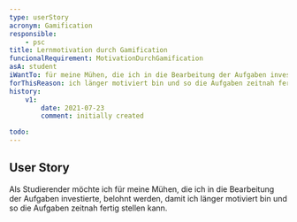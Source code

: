 ```yaml
---
type: userStory
acronym: Gamification
responsible:
    - psc
title: Lernmotivation durch Gamification
funcionalRequirement: MotivationDurchGamification
asA: student
iWantTo: für meine Mühen, die ich in die Bearbeitung der Aufgaben investierte, belohnt werden
forThisReason: ich länger motiviert bin und so die Aufgaben zeitnah fertig stellen kann.
history:
    v1:
        date: 2021-07-23
        comment: initially created

todo:
---
```


## User Story

Als Studierender möchte ich für meine Mühen, die ich in die Bearbeitung der Aufgaben investierte, belohnt werden, damit ich länger motiviert bin und so die Aufgaben zeitnah fertig stellen kann.